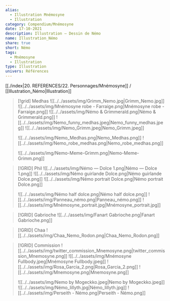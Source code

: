 ```yaml
---
alias:
  - Illustration Mnémosyne
  - Illustration
category: Compendium/Mnémosyne
date: 17-10-2021
description: Illustration — Dessin de Némo
name: Illustration_Némo
share: true
short: Némo
tags:
  - Mnémosyne
  - Illustration
type: Illustration
univers: Références
---
```


[[./index|20. REFERENCES/22. Personnages/Mnémosyne]] / [[Illustration_Némo|Illustration]]
> [!grid] Medhas
> ![[../../assets/img/Grimm_Nemo.jpg|Grimm_Nemo.jpg]] ![[../../assets/img/Mnémosyne robe - Farraige.png|Mnémosyne robe - Farraige.png]]
> ![[../../assets/img/Némo & Grimmerald.png|Némo & Grimmerald.png]] ![[../../assets/img/Nemo_funny_medhas.jpeg|Nemo_funny_medhas.jpeg]] ![[../../assets/img/Nemo_Grimm.jpeg|Nemo_Grimm.jpeg]]
>
> ![[../../assets/img/Nemo_Medhas.png|Nemo_Medhas.png]] ![[../../assets/img/Nemo_robe_medhas.png|Nemo_robe_medhas.png]]
>
> ![[../../assets/img/Nemo-Meme-Grimm.png|Nemo-Meme-Grimm.png]]
>

> [!GRID] Phil
> ![[../../assets/img/Némo — Dolce 1.png|Némo — Dolce 1.png]] ![[../../assets/img/Némo guirlande Dolce.png|Némo guirlande Dolce.png]] ![[../../assets/img/Némo portrait Dolce.png|Némo portrait Dolce.png]]
>
> ![[../../assets/img/Némo half dolce.png|Némo half dolce.png]] ![[../../assets/img/Panneau_némo.png|Panneau_némo.png]] ![[../../assets/img/Mnémosyne_portrait.jpg|Mnémosyne_portrait.jpg]]

> [!GRID] Gabrioche
> ![[../../assets/img/Fanart Gabrioche.png|Fanart Gabrioche.png]]

>[!GRID] Chaa
> ![[../../assets/img/Chaa_Nemo_Rodon.png|Chaa_Nemo_Rodon.png]]


>[!GRID] Commission
>![[../../assets/img/twitter_commission_Mnemosyne.png|twitter_commission_Mnemosyne.png]] ![[../../assets/img/Mnémosyne Fullbody.jpeg|Mnémosyne Fullbody.jpeg]]
>![[../../assets/img/Rosa_Garcia_2.png|Rosa_Garcia_2.png]] ![[../../assets/img/Mnemosyne.png|Mnemosyne.png]]
>
> ![[../../assets/img/Nemo by Mogeckko.jpeg|Nemo by Mogeckko.jpeg]] ![[../../assets/img/Némo_lillyth.jpg|Némo_lillyth.jpg]]
> ![[../../assets/img/Perseith - Némo.png|Perseith - Némo.png]]
